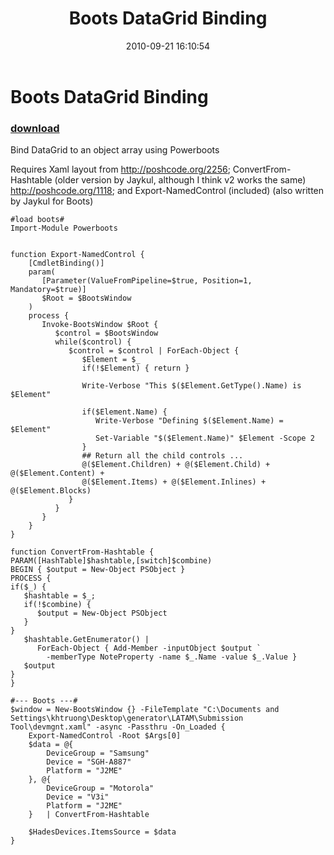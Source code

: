 ﻿---
pid:            2257
poster:         foureight84
title:          Boots DataGrid Binding
date:           2010-09-21 16:10:54
format:         posh
parent:         0
parent:         0

---

# Boots DataGrid Binding

### [download](2257.ps1)

Bind DataGrid to an object array using Powerboots

Requires Xaml layout from http://poshcode.org/2256; ConvertFrom-Hashtable (older version by Jaykul, although I think v2 works the same) http://poshcode.org/1118; and Export-NamedControl (included) (also written by Jaykul for Boots)

```posh
#load boots#
Import-Module Powerboots


function Export-NamedControl {
	[CmdletBinding()]
	param(
	   [Parameter(ValueFromPipeline=$true, Position=1, Mandatory=$true)]
	   $Root = $BootsWindow
	)
	process {
	   Invoke-BootsWindow $Root { 
		  $control = $BootsWindow 
		  while($control) {
			 $control = $control | ForEach-Object {
				$Element = $_
				if(!$Element) { return }
	   
				Write-Verbose "This $($Element.GetType().Name) is $Element"
	  
				if($Element.Name) {
				   Write-Verbose "Defining $($Element.Name) = $Element"
				   Set-Variable "$($Element.Name)" $Element -Scope 2
				}
				## Return all the child controls ...
				@($Element.Children) + @($Element.Child) + @($Element.Content) + 
				@($Element.Items) + @($Element.Inlines) + @($Element.Blocks)
			 }
		  }
	   }
	}
}

function ConvertFrom-Hashtable {
PARAM([HashTable]$hashtable,[switch]$combine)
BEGIN { $output = New-Object PSObject }
PROCESS {
if($_) { 
   $hashtable = $_;
   if(!$combine) {
      $output = New-Object PSObject
   }
}
   $hashtable.GetEnumerator() | 
      ForEach-Object { Add-Member -inputObject $output `
	  	-memberType NoteProperty -name $_.Name -value $_.Value }
   $output
}
}

#--- Boots ---#
$window = New-BootsWindow {} -FileTemplate "C:\Documents and Settings\khtruong\Desktop\generator\LATAM\Submission Tool\devmgnt.xaml" -async -Passthru -On_Loaded {
    Export-NamedControl -Root $Args[0]
	$data = @{ 
		DeviceGroup = "Samsung" 
		Device = "SGH-A887" 
		Platform = "J2ME" 
	}, @{ 
		DeviceGroup = "Motorola"
		Device = "V3i"
		Platform = "J2ME"
	}   | ConvertFrom-Hashtable
	
	$HadesDevices.ItemsSource = $data
}
```
